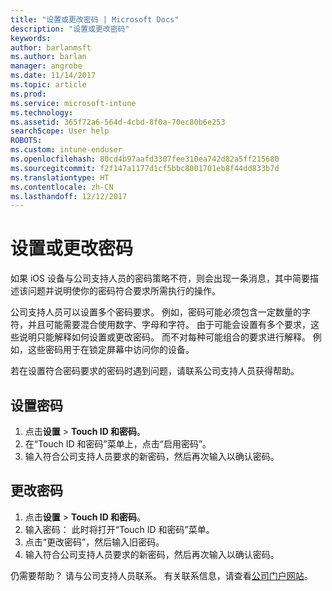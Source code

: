 ```yaml
---
title: "设置或更改密码 | Microsoft Docs"
description: "设置或更改密码"
keywords: 
author: barlanmsft
ms.author: barlan
manager: angrobe
ms.date: 11/14/2017
ms.topic: article
ms.prod: 
ms.service: microsoft-intune
ms.technology: 
ms.assetid: 365f72a6-564d-4cbd-8f0a-70ec80b6e253
searchScope: User help
ROBOTS: 
ms.custom: intune-enduser
ms.openlocfilehash: 80cd4b97aafd3307fee310ea742d82a5ff215680
ms.sourcegitcommit: f2f147a1177d1cf5bbc8001701eb8f44dd833b7d
ms.translationtype: HT
ms.contentlocale: zh-CN
ms.lasthandoff: 12/12/2017
---
```

# <a name="set-or-change-your-passcode"></a>设置或更改密码

如果 iOS 设备与公司支持人员的密码策略不符，则会出现一条消息，其中简要描述该问题并说明使你的密码符合要求所需执行的操作。

公司支持人员可以设置多个密码要求。 例如，密码可能必须包含一定数量的字符，并且可能需要混合使用数字、字母和字符。 由于可能会设置有多个要求，这些说明只能解释如何设置或更改密码。 而不对每种可能组合的要求进行解释。 例如，这些密码用于在锁定屏幕中访问你的设备。

若在设置符合密码要求的密码时遇到问题，请联系公司支持人员获得帮助。

## <a name="set-your-passcode"></a>设置密码

1. 点击**设置**  >  **Touch ID 和密码**。
2. 在“Touch ID 和密码”菜单上，点击“启用密码”。
3. 输入符合公司支持人员要求的新密码，然后再次输入以确认密码。

## <a name="change-your-passcode"></a>更改密码

1. 点击**设置**  >  **Touch ID 和密码**。
2. 输入密码： 此时将打开“Touch ID 和密码”菜单。
2. 点击“更改密码”，然后输入旧密码。
3. 输入符合公司支持人员要求的新密码，然后再次输入以确认密码。

仍需要帮助？ 请与公司支持人员联系。 有关联系信息，请查看[公司门户网站](https://portal.manage.microsoft.com#HelpDeskDialog)。
